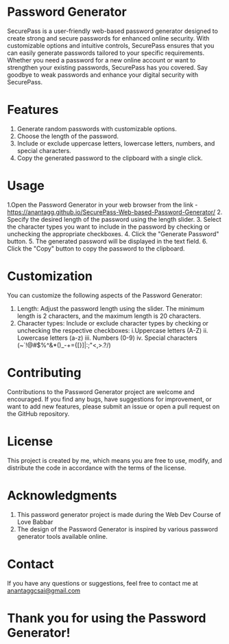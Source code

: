 # Password Generator
SecurePass is a user-friendly web-based password generator designed to create strong and secure passwords for enhanced online security. With customizable options and intuitive controls, SecurePass ensures that you can easily generate passwords tailored to your specific requirements. Whether you need a password for a new online account or want to strengthen your existing passwords, SecurePass has you covered. Say goodbye to weak passwords and enhance your digital security with SecurePass.

# Features
1. Generate random passwords with customizable options.
2. Choose the length of the password.
3. Include or exclude uppercase letters, lowercase letters, numbers, and special characters.
4. Copy the generated password to the clipboard with a single click.
# Usage
1.Open the Password Generator in your web browser from the link - https://anantagg.github.io/SecurePass-Web-based-Password-Generator/
2. Specify the desired length of the password using the length slider.
3. Select the character types you want to include in the password by checking or unchecking the appropriate checkboxes.
4. Click the "Generate Password" button.
5. The generated password will be displayed in the text field.
6. Click the "Copy" button to copy the password to the clipboard.
# Customization
You can customize the following aspects of the Password Generator:

1. Length: Adjust the password length using the slider. The minimum length is 2 characters, and the maximum length is 20 characters.
2. Character types: Include or exclude character types by checking or unchecking the respective checkboxes:
i.Uppercase letters (A-Z)
ii. Lowercase letters (a-z)
iii. Numbers (0-9)
iv. Special characters (~`!@#$%^&*()_-+={[}]|:;"<,>.?/)
# Contributing
Contributions to the Password Generator project are welcome and encouraged. If you find any bugs, have suggestions for improvement, or want to add new features, please submit an issue or open a pull request on the GitHub repository.

# License
This project is created by me, which means you are free to use, modify, and distribute the code in accordance with the terms of the license.

# Acknowledgments
1. This password generator project is made during the Web Dev Course of Love Babbar
2. The design of the Password Generator is inspired by various password generator tools available online.
# Contact
If you have any questions or suggestions, feel free to contact me at anantaggcsai@gmail.com

# Thank you for using the Password Generator!
